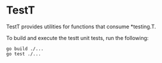 # TestT

TestT provides utilities for functions that consume *testing.T.

To build and execute the testt unit tests, run the following:

```
go build ./...
go test ./...
```
